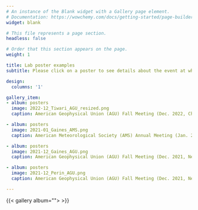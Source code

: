 ```yaml
---
# An instance of the Blank widget with a Gallery page element.
# Documentation: https://wowchemy.com/docs/getting-started/page-builder/
widget: blank

# This file represents a page section.
headless: false

# Order that this section appears on the page.
weight: 1

title: Lab poster examples
subtitle: Please click on a poster to see details about the event at which the poster was presented.

design:
  columns: '1'

gallery_item:
- album: posters
  image: 2022-12_Tiwari_AGU_resized.png
  caption: American Geophysical Union (AGU) Fall Meeting (Dec. 2022, Chicago, Illinois)

- album: posters
  image: 2021-01_Gaines_AMS.png
  caption: American Meteorological Society (AMS) Annual Meeting (Jan. 2021, New Orleans, Louisiana)

- album: posters
  image: 2021-12_Gaines_AGU.png
  caption: American Geophysical Union (AGU) Fall Meeting (Dec. 2021, New Orleans, Louisiana)

- album: posters
  image: 2021-12_Perin_AGU.png
  caption: American Geophysical Union (AGU) Fall Meeting (Dec. 2021, New Orleans, Louisiana)

---
```


{{< gallery album="<posters>"> >}}

